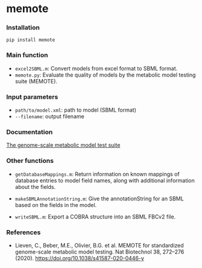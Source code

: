 # memote



### Installation
```
pip install memote
```

### Main function
- `excel2SBML.m`: Convert models from excel format to SBML format.
- `memote.py`:  Evaluate the quality of models by the metabolic model testing suite (MEMOTE).

### Input parameters
- `path/to/model.xml`: path to model (SBML format)
- `--filename`: output filename 

### Documentation
[The genome-scale metabolic model test suite](https://memote.readthedocs.io/)


### Other functions

- `getDatabaseMappings.m`: Return information on known mappings of database entries to model field names, along with additional information about the  fields.

- `makeSBMLAnnotationString.m`: Give the annotationString for an SBML based on the fields in the model.

- `writeSBML.m`: Export a COBRA structure into an SBML FBCv2 file. 



### References

- Lieven, C., Beber, M.E., Olivier, B.G. et al. MEMOTE for standardized genome-scale metabolic model testing. Nat Biotechnol 38, 272–276 (2020). https://doi.org/10.1038/s41587-020-0446-y
